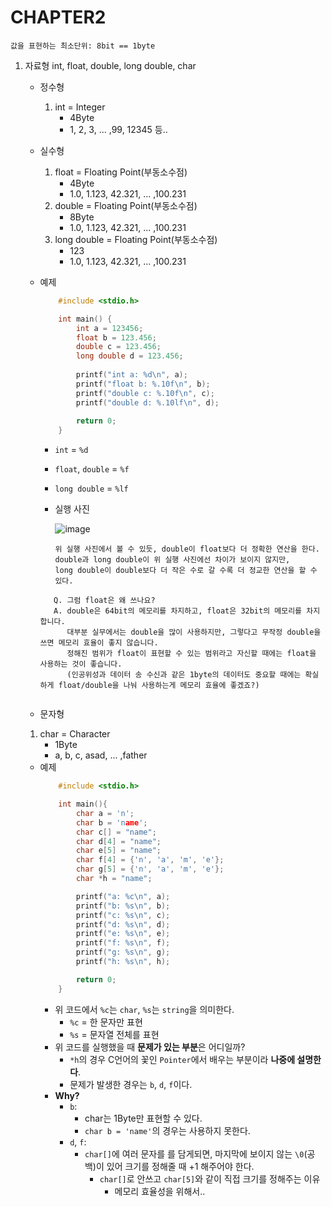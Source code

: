 # CHAPTER2

```값을 표현하는 최소단위: 8bit == 1byte```

1. 자료형 int, float, double, long double, char
    - 정수형
      1) int = Integer
          - 4Byte
          - 1, 2, 3, ... ,99, 12345 등..
    - 실수형
      1) float = Floating Point(부동소수점)
          - 4Byte
          - 1.0, 1.123, 42.321, ... ,100.231
      2) double = Floating Point(부동소수점)
          - 8Byte
          - 1.0, 1.123, 42.321, ... ,100.231
      3) long double = Floating Point(부동소수점)
          - 123
          - 1.0, 1.123, 42.321, ... ,100.231
    - 예제
      ``` c
          #include <stdio.h>

          int main() {
              int a = 123456;
              float b = 123.456;
              double c = 123.456;
              long double d = 123.456;
  
              printf("int a: %d\n", a);
              printf("float b: %.10f\n", b);
              printf("double c: %.10f\n", c);
              printf("double d: %.10lf\n", d);
  
              return 0;
          }
      ```
       - `int` = `%d`
       - `float`, `double` = `%f`
       - `long double` = `%lf`
       - 실행 사진
         
         ![image](https://user-images.githubusercontent.com/83276163/158315210-cbffd68c-db81-4692-bb85-a3b0a8cc2794.png)

         ```
         위 실행 사진에서 볼 수 있듯, double이 float보다 더 정확한 연산을 한다.
         double과 long double이 위 실행 사진에선 차이가 보이지 않지만,
         long double이 double보다 더 작은 수로 갈 수록 더 정교한 연산을 할 수 있다.
         ```     
      ```
         Q. 그럼 float은 왜 쓰나요?
         A. double은 64bit의 메모리를 차지하고, float은 32bit의 메모리를 차지합니다.
            대부분 실무에서는 double을 많이 사용하지만, 그렇다고 무작정 double을 쓰면 메모리 효율이 좋지 않습니다.
            정해진 범위가 float이 표현할 수 있는 범위라고 자신할 때에는 float을 사용하는 것이 좋습니다.
            (인공위성과 데이터 송 수신과 같은 1byte의 데이터도 중요할 때에는 확실하게 float/double을 나눠 사용하는게 메모리 효율에 좋겠죠?)
            
      ```
    
     - 문자형
      1) char = Character
          - 1Byte
          - a, b, c, asad, ... ,father
     - 예제
       ``` c
           #include <stdio.h>

           int main(){
               char a = 'n';
               char b = 'name';
               char c[] = "name";
               char d[4] = "name";
               char e[5] = "name";
               char f[4] = {'n', 'a', 'm', 'e'};
               char g[5] = {'n', 'a', 'm', 'e'};
               char *h = "name";

               printf("a: %c\n", a);
               printf("b: %s\n", b);
               printf("c: %s\n", c);
               printf("d: %s\n", d);
               printf("e: %s\n", e);
               printf("f: %s\n", f);
               printf("g: %s\n", g);
               printf("h: %s\n", h);

               return 0;
           }
       ```
       - 위 코드에서 `%c`는 `char`, `%s`는 `string`을 의미한다.
         - `%c` = 한 문자만 표현
         - `%s` = 문자열 전체를 표현
       - 위 코드를 실행했을 때 **문제가 있는 부분**은 어디일까?
         - `*h`의 경우 C언어의 꽃인 `Pointer`에서 배우는 부분이라 **나중에 설명한다**.
         - 문제가 발생한 경우는 `b`, `d`, `f`이다.
       - __Why?__
         - `b`:
           - char는 1Byte만 표현할 수 있다.
           - `char b = 'name'`의 경우는 사용하지 못한다.
         - `d`, `f`:
           - `char[]`에 여러 문자를 를 담게되면, 마지막에 보이지 않는 `\0`(공백)이 있어 크기를 정해줄 때 +1 해주어야 한다.
             - `char[]`로 안쓰고 `char[5]`와 같이 직접 크기를 정해주는 이유
               - 메모리 효율성을 위해서..
